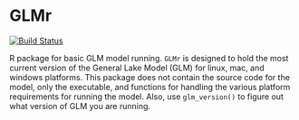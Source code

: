 GLMr
====
[![Build Status](https://travis-ci.org/GLEON/GLMr.svg?branch=master)](https://travis-ci.org/GLEON/GLMr)

R package for basic GLM model running. `GLMr` is designed to hold the most current version of the General Lake Model (GLM) for linux, mac, and windows platforms. This package does not contain the source code for the model, only the executable, and functions for handling the various platform requirements for running the model. Also, use `glm_version()` to figure out what version of GLM you are running. 
